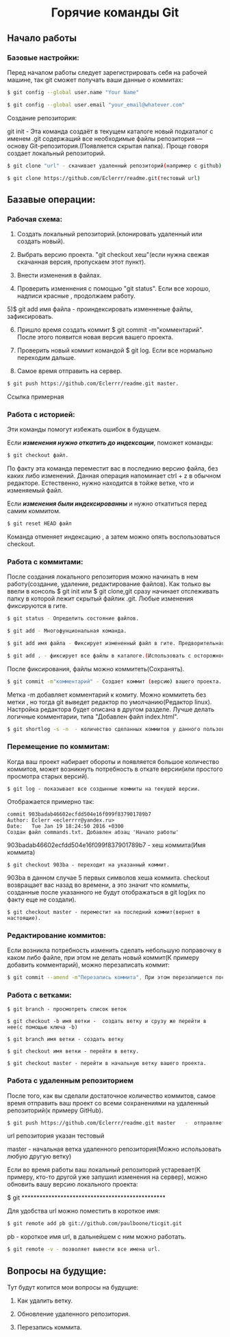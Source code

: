 <h1 align="center">Горячие команды Git</h1>

## Начало работы

### Базовые настройки:
Перед началом работы следует зарегистрировать себя на рабочей машине, так git сможет получать ваши данные о коммитаx:
```sh
$ git config --global user.name "Your Name"

$ git config --global user.email "your_email@whatever.com"
 ```
 Создание репозитория:

git init - Эта команда создаёт в текущем каталоге новый подкаталог с именем .git содержащий все необходимые файлы репозитория — основу Git-репозитория.(Появляется скрытая папка). Проще говоря создает локальный репозиторий.

```sh
$ git clone "url" - скачивает удаленный репозиторий(например с github).

$ git clone https://github.com/Eclerrr/readme.git(тестовый url)
 ```




## Базавые операции:

### Рабочая схема:

1) Создать локальный репозиторий.(клонировать удаленный или создать новый).

2) Выбрать версию проекта. "git checkout хеш"(если нужна свежая скачанная версия, пропускаем этот пункт).

3) Внести изменения в файлах.

4) Проверить изменнения с помощью "git status". Если все хорошо, надписи красные , продолжаем работу.

5)$ git add имя файла  - проиндексировать изменненые файлы, зафиксировать.

6) Пришло время создать коммит $ git commit -m"комментарий". После этого появится новая версия вашего проекта.

7) Проверить новый коммит командой  $ git log. Если все нормально переходим дальше.

8) Самое время отправить на сервер.
```sh
$ git push https://github.com/Eclerrr/readme.git master.
```
Ссылка примерная

### Работа с историей:
Эти команды помогут избежать ошибок в будущем.

Если ***изменения нужно откатить до индексации***, поможет команды:
```sh
$ git checkout файл.
```

По факту эта команда переместит вас в последнию версию файла, без каких либо изменений. Данная операция напоминает ctrl + z в обычном редакторе. Естественно, нужно находится в тойже ветке, что и изменяемый файл.

Если ***изменения были индексированны*** и нужно откатиться перед самим коммитом.
```sh
$ git reset HEAD файл
```
Команда отменяет индексацию , а затем можно опять воспользоваться checkout.

### Работа с коммитами:

После создания локального репозитория можно начинать в нем работу(создание, удаление, редактирование файлов). Как только вы ввели в консоль $ git init или $ git clone,git сразу начинает отслеживать папку в которой лежит скрытый файлик .git. Любые изменения фиксируются в гите.
```sh
$ git status - Определить состояние файлов.

$ git add - Многофунциональная команда.

$ git add имя файла - Фиксирует измененный файл в гите. Предворительная фаза перед коммитом(подстраховка).

$ git add . - фиксирует все файлы в каталоге.(Использовать с осторожностью).
```
После фиксирования, файлы можно коммитеть(Сохранять).
```sh
$ git commit -m"комментарий" - Создает коммит (версию) вашего проекта.
```
Метка -m добавляет комментарий к комиту. Можно коммитеть без метки , но тогда git выведет редактор по умолчанию(Редактор linux). Настройка редактора будет описана в другом разделе. Лучше делать логичные коммeнтарии, типа "Добавлен файл index.html".
```sh
$ git shortlog -s -n  - количество сделанных коммитов у данного пользователя
```
### Перемещение по коммитам:

Когда ваш проект набирает обороты и появляется большое количество коммитов, может возникнуть потребность в откате версии(или простого просмотра старых версий).

	$ git log - показывает все создынные коммиты на текущей версии.
Отображается примерно так:

	commit 903badab46602ecfdd504e16f099f837901789b7
	Author: Eclerr <eclerrrr@yandex.ru>
	Date:   Tue Jan 19 18:24:50 2016 +0300
    Создан файл commands.txt. Добавлен абзац 'Начало работы'
903badab46602ecfdd504e16f099f837901789b7 - хеш коммита(Имя коммита)

    $ git checkout 903ba - переходит на указанный коммит. 

903ba в данном случае 5 первых символов хеша коммита. checkout возвращает вас назад во времени, а это значит что коммиты, созданные после указанного не будут отображаться в git log(их по факту еще не создали).

    $ git checkout master - переместит на последний коммит(вернет в настоящие).

### Редактирование коммитов:

Если возникла потребность изменить сделать небольшую поправочку в каком либо файле, при этом не делать новый коммит(К примеру добавить комментарий), можно перезаписать коммит:

```sh
$ git commit --amend -m"Перезапись коммита", При этом перезапишется последний коммит.
```

### Работа с ветками:

 	$ git branch - просмотреть список веток

 	$ git checkout -b имя ветки -  создать ветку и срузу же перейти в нее(с помощью ключа -b)

 	$ git branch имя ветки - создать ветку

	$ git checkout имя ветки - перейти в ветку.

	$ git checkout master - перейти в начальную ветку вашего проекта.


### Работа с удаленным репозиторием

После того, как вы сделали достаточное количество коммитов, самое время отправить ваш проект со всеми сохранениями на удаленный репозиторий(к примеру GitHub).
```sh
$ git push https://github.com/Eclerrr/readme.git master   -  отправляет проиндексированные и закоммиченные изменения вашего проекта на сервер.
```
url репозитория указан тестовый

master - начальная ветка удаленного репозитория(Можно использовать любую другую ветку)
	
Если во время работы ваш локальный репозиторий устаревает(К примеру, кто-то другой уже запушил изменения на сервер), можно обновить вашу версию локального проекта:

$ git ************************************************

Для удобства url можно поместить в короткое имя:
```sh
$ git remote add pb git://github.com/paulboone/ticgit.git
```
pb - короткое имя url, в дальнейшем с ним можно работать.
```sh
$ git remote -v - позволяет вывести все имена url.
```





## Вопросы на будущие:
	
Тут будут копится мои вопросы на будущие:

1) Как удалить ветку.

2) Обновление удаленного репозитория.

3) Перезапись коммита.
